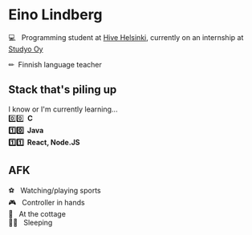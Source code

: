 # Eino Lindberg

💻 &nbsp; Programming student at [Hive Helsinki](https://www.hive.fi/en/), currently on an internship at [Studyo Oy](https://studyo.fi/)

✏ &nbsp;Finnish language teacher

## Stack that's piling up
I know or I'm currently learning...<br>
0️⃣0️⃣ <strong> &nbsp;C <br> 
1️⃣0️⃣ &nbsp;Java <br>
1️⃣1️⃣ &nbsp;React, Node.JS</strong> <br>

## AFK
⚽ &nbsp; Watching/playing sports<br>
🎮 &nbsp; Controller in hands<br>
🌲 &nbsp; At the cottage<br>
🛌🏻 &nbsp; Sleeping<br>

<!--
**einoob/einoob** is a ✨ _special_ ✨ repository because its `README.md` (this file) appears on your GitHub profile.

Here are some ideas to get you started:

- 🔭 I’m currently working on ...
- 🌱 I’m currently learning ...
- 👯 I’m looking to collaborate on ...
- 🤔 I’m looking for help with ...
- 💬 Ask me about ...
- 📫 How to reach me: ...
- 😄 Pronouns: ...
- ⚡ Fun fact: ...
-->
